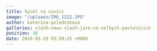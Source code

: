 ```yaml
---
title: Sysel na vinici
image: "/uploads/IMG_1222.JPG"
author: katerina-polednikova
galleries: slash-news-slash-jaro-ve-velkych-pavlovicich
position: 16
date: 2016-05-29 05:59:25 +0000
---
```


